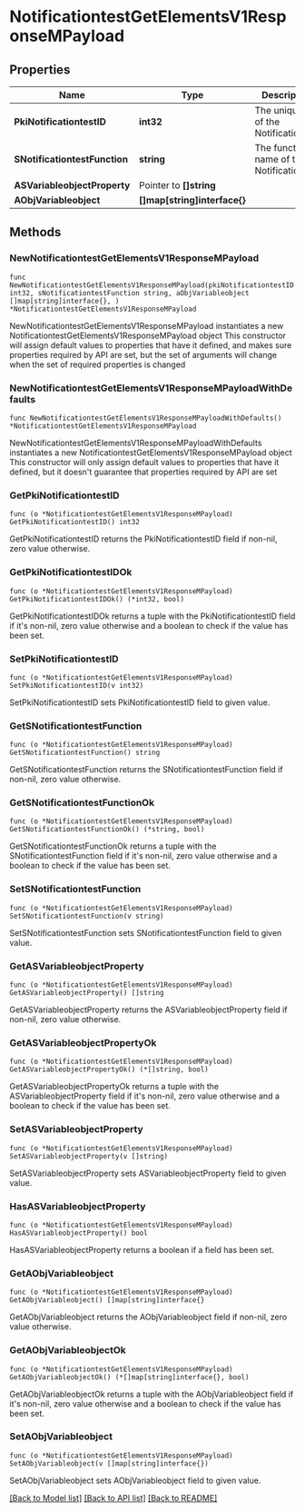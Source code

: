 # NotificationtestGetElementsV1ResponseMPayload

## Properties

Name | Type | Description | Notes
------------ | ------------- | ------------- | -------------
**PkiNotificationtestID** | **int32** | The unique ID of the Notificationtest | 
**SNotificationtestFunction** | **string** | The function name of the Notificationtest | 
**ASVariableobjectProperty** | Pointer to **[]string** |  | [optional] 
**AObjVariableobject** | **[]map[string]interface{}** |  | 

## Methods

### NewNotificationtestGetElementsV1ResponseMPayload

`func NewNotificationtestGetElementsV1ResponseMPayload(pkiNotificationtestID int32, sNotificationtestFunction string, aObjVariableobject []map[string]interface{}, ) *NotificationtestGetElementsV1ResponseMPayload`

NewNotificationtestGetElementsV1ResponseMPayload instantiates a new NotificationtestGetElementsV1ResponseMPayload object
This constructor will assign default values to properties that have it defined,
and makes sure properties required by API are set, but the set of arguments
will change when the set of required properties is changed

### NewNotificationtestGetElementsV1ResponseMPayloadWithDefaults

`func NewNotificationtestGetElementsV1ResponseMPayloadWithDefaults() *NotificationtestGetElementsV1ResponseMPayload`

NewNotificationtestGetElementsV1ResponseMPayloadWithDefaults instantiates a new NotificationtestGetElementsV1ResponseMPayload object
This constructor will only assign default values to properties that have it defined,
but it doesn't guarantee that properties required by API are set

### GetPkiNotificationtestID

`func (o *NotificationtestGetElementsV1ResponseMPayload) GetPkiNotificationtestID() int32`

GetPkiNotificationtestID returns the PkiNotificationtestID field if non-nil, zero value otherwise.

### GetPkiNotificationtestIDOk

`func (o *NotificationtestGetElementsV1ResponseMPayload) GetPkiNotificationtestIDOk() (*int32, bool)`

GetPkiNotificationtestIDOk returns a tuple with the PkiNotificationtestID field if it's non-nil, zero value otherwise
and a boolean to check if the value has been set.

### SetPkiNotificationtestID

`func (o *NotificationtestGetElementsV1ResponseMPayload) SetPkiNotificationtestID(v int32)`

SetPkiNotificationtestID sets PkiNotificationtestID field to given value.


### GetSNotificationtestFunction

`func (o *NotificationtestGetElementsV1ResponseMPayload) GetSNotificationtestFunction() string`

GetSNotificationtestFunction returns the SNotificationtestFunction field if non-nil, zero value otherwise.

### GetSNotificationtestFunctionOk

`func (o *NotificationtestGetElementsV1ResponseMPayload) GetSNotificationtestFunctionOk() (*string, bool)`

GetSNotificationtestFunctionOk returns a tuple with the SNotificationtestFunction field if it's non-nil, zero value otherwise
and a boolean to check if the value has been set.

### SetSNotificationtestFunction

`func (o *NotificationtestGetElementsV1ResponseMPayload) SetSNotificationtestFunction(v string)`

SetSNotificationtestFunction sets SNotificationtestFunction field to given value.


### GetASVariableobjectProperty

`func (o *NotificationtestGetElementsV1ResponseMPayload) GetASVariableobjectProperty() []string`

GetASVariableobjectProperty returns the ASVariableobjectProperty field if non-nil, zero value otherwise.

### GetASVariableobjectPropertyOk

`func (o *NotificationtestGetElementsV1ResponseMPayload) GetASVariableobjectPropertyOk() (*[]string, bool)`

GetASVariableobjectPropertyOk returns a tuple with the ASVariableobjectProperty field if it's non-nil, zero value otherwise
and a boolean to check if the value has been set.

### SetASVariableobjectProperty

`func (o *NotificationtestGetElementsV1ResponseMPayload) SetASVariableobjectProperty(v []string)`

SetASVariableobjectProperty sets ASVariableobjectProperty field to given value.

### HasASVariableobjectProperty

`func (o *NotificationtestGetElementsV1ResponseMPayload) HasASVariableobjectProperty() bool`

HasASVariableobjectProperty returns a boolean if a field has been set.

### GetAObjVariableobject

`func (o *NotificationtestGetElementsV1ResponseMPayload) GetAObjVariableobject() []map[string]interface{}`

GetAObjVariableobject returns the AObjVariableobject field if non-nil, zero value otherwise.

### GetAObjVariableobjectOk

`func (o *NotificationtestGetElementsV1ResponseMPayload) GetAObjVariableobjectOk() (*[]map[string]interface{}, bool)`

GetAObjVariableobjectOk returns a tuple with the AObjVariableobject field if it's non-nil, zero value otherwise
and a boolean to check if the value has been set.

### SetAObjVariableobject

`func (o *NotificationtestGetElementsV1ResponseMPayload) SetAObjVariableobject(v []map[string]interface{})`

SetAObjVariableobject sets AObjVariableobject field to given value.



[[Back to Model list]](../README.md#documentation-for-models) [[Back to API list]](../README.md#documentation-for-api-endpoints) [[Back to README]](../README.md)


